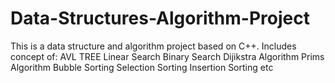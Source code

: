 # Data-Structures-Algorithm-Project
This is a data structure and algorithm project based on C++.
Includes concept of:
AVL TREE
Linear Search
Binary Search
Dijikstra Algorithm
Prims Algorithm
Bubble Sorting
Selection Sorting
Insertion Sorting etc
